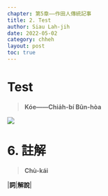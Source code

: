 ```yaml
---
chapter: 第5章——作田人傳統記事
title: 2. Test
author: Siau Lah-jih
date: 2022-05-02
category: chheh
layout: post
toc: true
---
```


# Test
> **Kóe——Chia̍h-bí Bûn-hòa**

![](../too5/11/圖.jpg)
# 6. 註解
> **Chù-kái**

|**詞**|**解說**|
